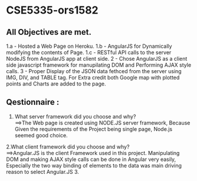 # CSE5335-ors1582
## All Objectives are met.
   1.a - Hosted a Web Page on Heroku.
   1.b - AngularJS for Dynamically modifying the contents of Page.
   1.c - RESTful API calls to the server NodeJS from AngularJS app at client side.
   2   - Chose AngularJS as a client side javascript framework for manupilating DOM and Performing AJAX style calls.
   3   - Proper Display of the JSON data fethced from the server using IMG, DIV, and TABLE tag.
        For Extra credit both Google map with plotted points and Charts are added to the page.
## Qestionnaire :

  1. What server framework did you choose and why?  
          ==>The Web page is created using NODE.JS server framework, Because Given the requirements of the Project being single page,
             Node.js seemed good choice.
     
  2.What client framework did you choose and why?  
        ==>Angular.JS is the client Framework used in this project. Manipulating DOM and making AJAX style calls can be done in Angular         very easily, Especially the two way binding of elements to the data was main driving reason to select Angular.JS
  3.
    
